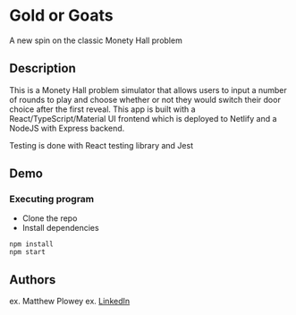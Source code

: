 # Gold or Goats

A new spin on the classic Monety Hall problem

## Description

This is a Monety Hall problem simulator that allows users to input a number of rounds to play and choose whether or not they would switch their door choice after the first reveal. This app is built with a React/TypeScript/Material UI frontend which is deployed to Netlify and a NodeJS with Express backend.

Testing is done with React testing library and Jest

## Demo

[gold or goats]: https://lucid-bose-c3c02f.netlify.app/

### Executing program

- Clone the repo
- Install dependencies

```
npm install
npm start
```

## Authors

ex. Matthew Plowey
ex. [LinkedIn](https://www.linkedin.com/in/matthew-plowey)
